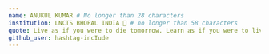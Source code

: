 ```yaml
---
name: ANUKUL KUMAR # No longer than 28 characters
institution: LNCTS BHOPAL INDIA 🚩 # no longer than 58 characters
quote: Live as if you were to die tomorrow. Learn as if you were to live forever.. # no longer than 100 characters, avoid using quotes(") to guarantee the format remains the same.
github_user: hashtag-incIude
---
```

